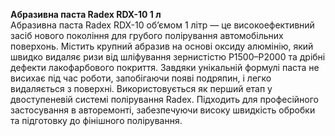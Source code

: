 **Абразивна паста Radex RDX-10 1 л**  
Абразивна паста Radex RDX-10 об’ємом 1 літр — це високоефективний засіб нового покоління для грубого полірування автомобільних поверхонь. Містить крупний абразив на основі оксиду алюмінію, який швидко видаляє ризи від шліфування зернистістю P1500–P2000 та дрібні дефекти лакофарбового покриття. Завдяки унікальній формулі паста не висихає під час роботи, запобігаючи появі подряпин, і легко видаляється з поверхні. Використовується як перший етап у двоступеневій системі полірування Radex. Підходить для професійного застосування в авторемонті, забезпечуючи високу швидкість обробки та підготовку до фінішного полірування.